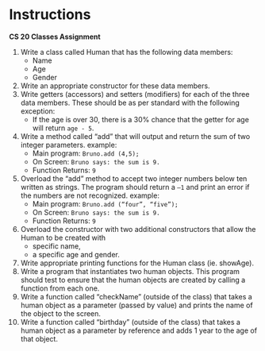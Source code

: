 # Instructions
**CS 20 Classes Assignment**
1. Write a class called Human that has the following data members:
    - Name
    - Age
    - Gender
2. Write an appropriate constructor for these data members.
3. Write getters (accessors) and setters (modifiers) for each of the three data members. These should be as per standard with the following exception:
    - If the age is over 30, there is a 30% chance that the getter for age will return `age - 5`.
4. Write a method called “add” that will output and return the sum of two integer parameters.
example:
    - Main program:     `Bruno.add (4,5);`
    - On Screen:        `Bruno says: the sum is 9.`
    - Function Returns: `9`
5. Overload the “add” method to accept two integer numbers below ten written as strings.  The program should return a `–1` and print an error if the numbers are not recognized.
example:
    - Main program:         `Bruno.add (“four”, “five”);`
    - On Screen:            `Bruno says: the sum is 9.`
    - Function Returns:     `9`
6. Overload the constructor with two additional constructors that allow the Human to be created with
    - specific name,
    - a specific age and gender.
7. Write appropriate printing functions for the Human class (ie. showAge).
8. Write a program that instantiates two human objects.  This program should test to ensure that the human objects are created by calling a function from each one.
9. Write a function called “checkName” (outside of the class) that takes a human object as a parameter (passed by value) and prints the name of the object to the screen.
10. Write a function called “birthday” (outside of the class) that takes a human object as a parameter by reference and adds 1 year to the age of that object.
